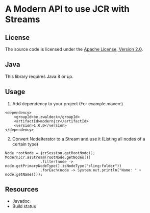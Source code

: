 # A Modern API to use JCR with Streams

## License

The source code is licensed under the [Apache License, Version 2.0](http://www.apache.org/licenses/LICENSE-2.0).

## Java

This library requires Java 8 or up.

## Usage

1. Add dependency to your project (For example maven:)
```
<dependency>
    <groupId>be.zwaldeck</groupId>
    <artifactId>modernjcr</artifactId>
    <version>1.0.0</version>
</dependency>
```
2. Convert NodeIterator to a Stream and use it (Listing all nodes of a certain type)
```
Node rootNode = jcrSession.getRootNode();
ModernJcr.asStream(rootNode.getNodes())
                .filter(node -> node.getPrimaryNodeType().isNodeType("sling:folder"))
                .forEach(node -> System.out.println("Name: " + node.getName()));

```

## Resources

- Javadoc
- Build status